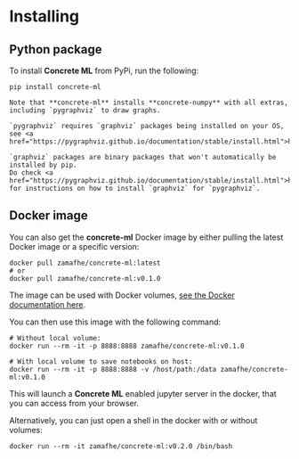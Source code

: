 # Installing

## Python package

To install **Concrete ML** from PyPi, run the following:

```shell
pip install concrete-ml
```

```{note}
Note that **concrete-ml** installs **concrete-numpy** with all extras, including `pygraphviz` to draw graphs.
```

```{WARNING}
`pygraphviz` requires `graphviz` packages being installed on your OS, see <a href="https://pygraphviz.github.io/documentation/stable/install.html">https://pygraphviz.github.io/documentation/stable/install.html</a>
```

```{DANGER}
`graphviz` packages are binary packages that won't automatically be installed by pip.
Do check <a href="https://pygraphviz.github.io/documentation/stable/install.html">https://pygraphviz.github.io/documentation/stable/install.html</a> for instructions on how to install `graphviz` for `pygraphviz`.
```

## Docker image

You can also get the **concrete-ml** Docker image by either pulling the latest Docker image or a specific version:

```shell
docker pull zamafhe/concrete-ml:latest
# or
docker pull zamafhe/concrete-ml:v0.1.0
```

The image can be used with Docker volumes, [see the Docker documentation here](https://docs.docker.com/storage/volumes/).

You can then use this image with the following command:

```shell
# Without local volume:
docker run --rm -it -p 8888:8888 zamafhe/concrete-ml:v0.1.0

# With local volume to save notebooks on host:
docker run --rm -it -p 8888:8888 -v /host/path:/data zamafhe/concrete-ml:v0.1.0
```

This will launch a **Concrete ML** enabled jupyter server in the docker, that you can access from your browser.

Alternatively, you can just open a shell in the docker with or without volumes:

```shell
docker run --rm -it zamafhe/concrete-ml:v0.2.0 /bin/bash
```
